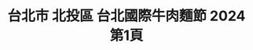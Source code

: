 ---
title: "台北市 北投區 台北國際牛肉麵節 2024 第1頁"
description: "台北市 北投區 台北國際牛肉麵節 2024 獲獎餐廳 第1頁"
keywords:
  - 美食競賽
  - 台灣美食
  - 美食精選
datePublished: "2025-06-30"
dateModified: "2025-07-04"
city: "台北市"
district: "北投區"
award: "台北國際牛肉麵節"
year: "2024"
page: 1
count: 4

restaurants:
  - name: "皇家傳承牛肉麵-北榮門市"
    city: "台北市"
    district: "北投區"
    address: "112台北市北投區石牌路二段201號"
    phone: "0228747328"
    geo: "25.120234722327275, 121.51979954385513"
    link: "台北市/北投區/皇家傳承牛肉麵-北榮門市"
    google_map: "https://maps.app.goo.gl/RDn9DcUoeH9sqKFg8"
    footinder: "https://footinder.com.tw/%e5%8f%b0%e5%8c%97%e5%b8%82%e5%8c%97%e6%8a%95%e5%8d%80/43412/"
    award:
    - name: "台北國際牛肉麵節"
      year: "2024"
  - name: "皇家傳承牛肉麵-亞東門市"
    city: "台北市"
    district: "北投區"
    address: "220新北市板橋區南雅南路二段21號"
    phone: "0289665168"
    geo: "24.998040656992913, 121.4532464851711"
    link: "台北市/北投區/皇家傳承牛肉麵-亞東門市"
    google_map: "https://maps.app.goo.gl/3KeDif9LivY22Um39"
    footinder: "https://footinder.com.tw/%e6%96%b0%e5%8c%97%e5%b8%82%e6%9d%bf%e6%a9%8b%e5%8d%80/24497/"
    award:
    - name: "台北國際牛肉麵節"
      year: "2024"
  - name: "皇家傳承牛肉麵-桃機門市-(第二航廈B2)"
    city: "台北市"
    district: "北投區"
    address: "337桃園市大園區航站南路9號B2"
    phone: "033833865"
    geo: "25.07662498169683, 121.23229183124404"
    link: "台北市/北投區/皇家傳承牛肉麵-桃機門市-_第二航廈B2_"
    google_map: "https://maps.app.goo.gl/cLeD9Jy7UVy57i7DA"
    footinder: ""
    award:
    - name: "台北國際牛肉麵節"
      year: "2024"
  - name: "皇家傳承牛肉麵-桃機門市(第二航廈4F)"
    city: "台北市"
    district: "北投區"
    address: "337桃園市大園區航站南路9號4樓"
    phone: "033833885"
    geo: "25.07675051664456, 121.23199356911401"
    link: "台北市/北投區/皇家傳承牛肉麵-桃機門市_第二航廈4F_"
    google_map: "https://maps.app.goo.gl/dXCiHjctfiH7Vrei6"
    footinder: "https://footinder.com.tw/%e6%a1%83%e5%9c%92%e5%b8%82%e5%a4%a7%e5%9c%92%e5%8d%80/63954/"
    award:
    - name: "台北國際牛肉麵節"
      year: "2024"
---